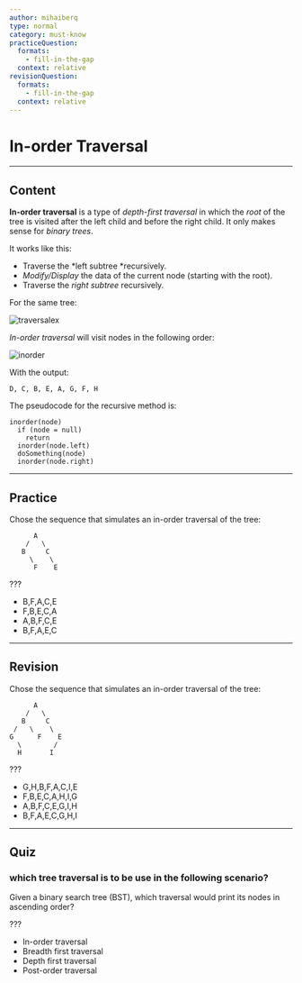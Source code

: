 ```yaml
---
author: mihaiberq
type: normal
category: must-know
practiceQuestion:
  formats:
    - fill-in-the-gap
  context: relative
revisionQuestion:
  formats:
    - fill-in-the-gap
  context: relative
---
```


# In-order Traversal


---

## Content

**In-order traversal** is a type of *depth-first traversal* in which the *root* of the tree is visited after the left child and before the right child. It only makes sense for *binary trees*.

It works like this:

- Traverse the *left subtree *recursively.
- *Modify/Display* the data of the current node (starting with the root).
- Traverse the *right subtree* recursively.

For the same tree:

![traversalex](https://img.enkipro.com/a60c49e26c0b710b7fd170527d2adf93.png)

*In-order traversal* will visit nodes in the following order:

![inorder](https://img.enkipro.com/9a551ec21baec6ae9651535be19ad38b.png)

With the output:

```plain-text
D, C, B, E, A, G, F, H
```

The pseudocode for the recursive method is:

```plain-text
inorder(node)
  if (node = null)
    return
  inorder(node.left)
  doSomething(node)
  inorder(node.right)
```


---

## Practice

Chose the sequence that simulates an in-order traversal of the tree:

```plain-text
      A
    /   \
   B     C
     \    \
      F    E
```

???

- B,F,A,C,E
- F,B,E,C,A
- A,B,F,C,E
- B,F,A,E,C


---

## Revision

Chose the sequence that simulates an in-order traversal of the tree:

```plain-text
      A
    /   \
   B     C
 /   \    \
G      F    E
  \        /
  H       I
```

???

- G,H,B,F,A,C,I,E
- F,B,E,C,A,H,I,G
- A,B,F,C,E,G,I,H
- B,F,A,E,C,G,H,I


---

## Quiz

### which tree traversal is to be use in the following scenario?


Given a binary search tree (BST), which traversal would print
its nodes in ascending order?

 ???

- In-order traversal
- Breadth first traversal
- Depth first traversal
- Post-order traversal
